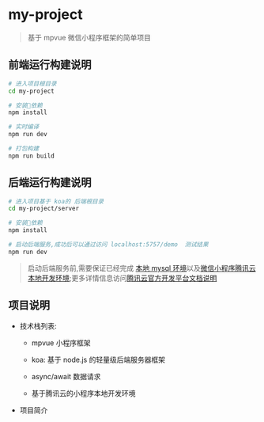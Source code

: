 # my-project

> 基于 mpvue 微信小程序框架的简单项目

## 前端运行构建说明

```bash
# 进入项目根目录
cd my-project

# 安装依赖
npm install

# 实时编译
npm run dev

# 打包构建
npm run build
```

## 后端运行构建说明

```bash
# 进入项目基于 koa的 后端根目录
cd my-project/server

# 安装依赖
npm install

# 启动后端服务,成功后可以通过访问 localhost:5757/demo  测试结果
npm run dev
```

> 启动后端服务前,需要保证已经完成 [本地 mysql 环境][2]以及[微信小程序腾讯云本地开发环境][1];更多详情信息访问[腾讯云官方开发平台文档说明][3]

## 项目说明

* 技术栈列表:

  * mpvue 小程序框架

  * koa: 基于 node.js 的轻量级后端服务器框架

  * async/await 数据请求

  * 基于腾讯云的小程序本地开发环境

* 项目简介

[1]: 搭建本地微信小程序阿里云开发环境:http://baidu.com
[2]: 本地安装mysql@5.7环境(mac平台):http://baidu.com
[3]: 腾讯云官方开发平台文档:http://baidu.com
